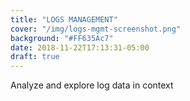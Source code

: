 ```yaml
---
title: "LOGS MANAGEMENT"
cover: "/img/logs-mgmt-screenshot.png"
background: "#FF635Ac7"
date: 2018-11-22T17:13:31-05:00
draft: true
---
```


Analyze and explore log data in context
